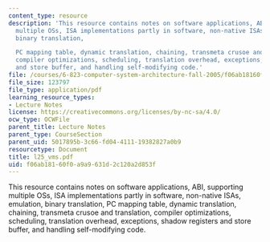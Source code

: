 ```yaml
---
content_type: resource
description: 'This resource contains notes on software applications, ABI, supporting
  multiple OSs, ISA implementations partly in software, non-native ISAs, emulation,
  binary translation,

  PC mapping table, dynamic translation, chaining, transmeta crusoe and translation,
  compiler optimizations, scheduling, translation overhead, exceptions, shadow registers
  and store buffer, and handling self-modifying code.'
file: /courses/6-823-computer-system-architecture-fall-2005/f06ab18160f0a9a9631d2c120a2d853f_l25_vms.pdf
file_size: 123797
file_type: application/pdf
learning_resource_types:
- Lecture Notes
license: https://creativecommons.org/licenses/by-nc-sa/4.0/
ocw_type: OCWFile
parent_title: Lecture Notes
parent_type: CourseSection
parent_uid: 5017895b-3c66-fd04-4111-19382827a0b9
resourcetype: Document
title: l25_vms.pdf
uid: f06ab181-60f0-a9a9-631d-2c120a2d853f
---
```

This resource contains notes on software applications, ABI, supporting multiple OSs, ISA implementations partly in software, non-native ISAs, emulation, binary translation,
PC mapping table, dynamic translation, chaining, transmeta crusoe and translation, compiler optimizations, scheduling, translation overhead, exceptions, shadow registers and store buffer, and handling self-modifying code.